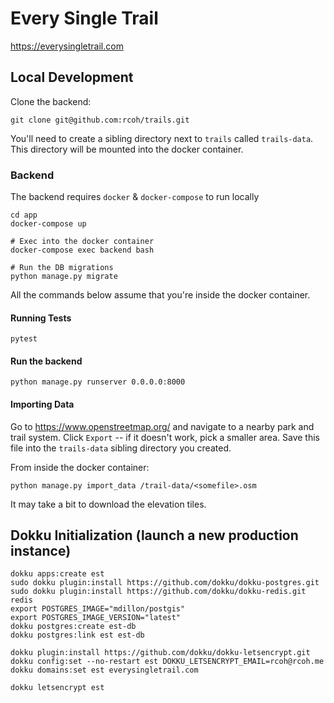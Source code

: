 # Every Single Trail
https://everysingletrail.com

## Local Development
Clone the backend:
```
git clone git@github.com:rcoh/trails.git
```

You'll need to create a sibling directory next to `trails` called `trails-data`. This directory will be mounted into the docker
container.


### Backend
The backend requires `docker` & `docker-compose` to run locally
```
cd app
docker-compose up

# Exec into the docker container
docker-compose exec backend bash

# Run the DB migrations
python manage.py migrate
```
All the commands below assume that you're inside the docker container.

#### Running Tests
```
pytest
```

#### Run the backend
```
python manage.py runserver 0.0.0.0:8000
```

#### Importing Data
Go to https://www.openstreetmap.org/ and navigate to a nearby park and trail system. Click `Export` -- if it doesn't work, pick a smaller area.
Save this file into the `trails-data` sibling directory you created.

From inside the docker container:
```
python manage.py import_data /trail-data/<somefile>.osm
```
It may take a bit to download the elevation tiles.

## Dokku Initialization (launch a new production instance)
```
dokku apps:create est
sudo dokku plugin:install https://github.com/dokku/dokku-postgres.git
sudo dokku plugin:install https://github.com/dokku/dokku-redis.git redis
export POSTGRES_IMAGE="mdillon/postgis" 
export POSTGRES_IMAGE_VERSION="latest"
dokku postgres:create est-db
dokku postgres:link est est-db

dokku plugin:install https://github.com/dokku/dokku-letsencrypt.git
dokku config:set --no-restart est DOKKU_LETSENCRYPT_EMAIL=rcoh@rcoh.me
dokku domains:set est everysingletrail.com

dokku letsencrypt est


```

